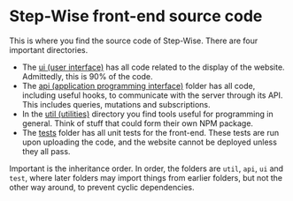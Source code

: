 # Step-Wise front-end source code

This is where you find the source code of Step-Wise. There are four important directories.

- The [ui (user interface)](./ui) has all code related to the display of the website. Admittedly, this is 90% of the code.
- The [api (application programming interface)](./api) folder has all code, including useful hooks, to communicate with the server through its API. This includes queries, mutations and subscriptions.
- In the [util (utilities)](./util) directory you find tools useful for programming in general. Think of stuff that could form their own NPM package.
- The [tests](./tests) folder has all unit tests for the front-end. These tests are run upon uploading the code, and the website cannot be deployed unless they all pass.

Important is the inheritance order. In order, the folders are `util`, `api`, `ui` and `test`, where later folders may import things from earlier folders, but not the other way around, to prevent cyclic dependencies.

